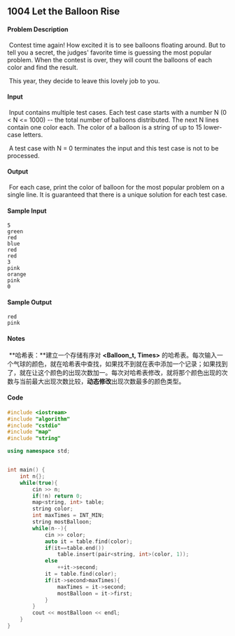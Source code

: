 ## 1004 Let the Balloon Rise

#### **Problem Description**

​		Contest time again! How excited it is to see balloons floating around. But to tell you a secret, the judges' favorite time is guessing the most popular problem. When the contest is over, they will count the balloons of each color and find the result.

​		This year, they decide to leave this lovely job to you.

#### **Input**

​		Input contains multiple test cases. Each test case starts with a number N (0 < N <= 1000) -- the total number of balloons distributed. The next N lines contain one color each. The color of a balloon is a string of up to 15 lower-case letters.

​		A test case with N = 0 terminates the input and this test case is not to be processed.

#### **Output**

​		For each case, print the color of balloon for the most popular problem on a single line. It is guaranteed that there is a unique solution for each test case.

#### **Sample Input**

```
5
green
red
blue
red
red
3
pink
orange
pink
0
```

#### **Sample Output**

```
red
pink
```

#### Notes

​		**哈希表：**建立一个存储有序对 **<Balloon_t, Times>** 的哈希表。每次输入一个气球的颜色，就在哈希表中查找，如果找不到就在表中添加一个记录；如果找到了，就在让这个颜色的出现次数加一。每次对哈希表修改，就将那个颜色出现的次数与当前最大出现次数比较，**动态修改**出现次数最多的颜色类型。

#### Code

```c++
#include <iostream>
#include "algorithm"
#include "cstdio"
#include "map"
#include "string"

using namespace std;


int main() {
    int n{};
    while(true){
        cin >> n;
        if(!n) return 0;
        map<string, int> table;
        string color;
        int maxTimes = INT_MIN;
        string mostBalloon;
        while(n--){
            cin >> color;
            auto it = table.find(color);
            if(it==table.end())
                table.insert(pair<string, int>(color, 1));
            else
                ++it->second;
            it = table.find(color);
            if(it->second>maxTimes){
                maxTimes = it->second;
                mostBalloon = it->first;
            }
        }
        cout << mostBalloon << endl;
    }
}
```

